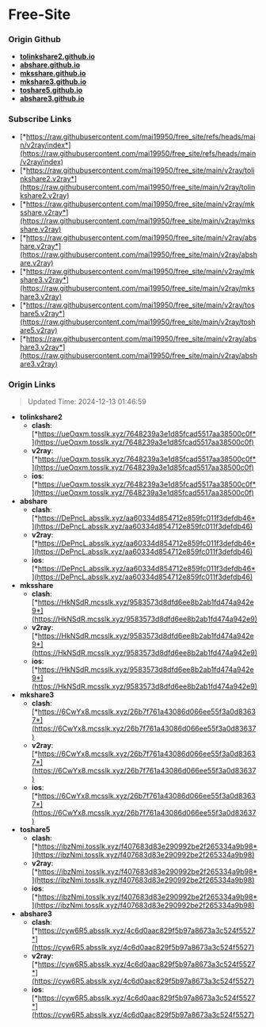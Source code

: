 # Free-Site

### Origin Github

- [**tolinkshare2.github.io**](https://github.com/tolinkshare2/tolinkshare2.github.io)
- [**abshare.github.io**](https://github.com/abshare/abshare.github.io)
- [**mksshare.github.io**](https://github.com/mksshare/mksshare.github.io)
- [**mkshare3.github.io**](https://github.com/mkshare3/mkshare3.github.io)
- [**toshare5.github.io**](https://github.com/toshare5/toshare5.github.io)
- [**abshare3.github.io**](https://github.com/abshare3/abshare3.github.io)

### Subscribe Links

- [*https://raw.githubusercontent.com/mai19950/free_site/refs/heads/main/v2ray/index*](https://raw.githubusercontent.com/mai19950/free_site/refs/heads/main/v2ray/index)
- [*https://raw.githubusercontent.com/mai19950/free_site/main/v2ray/tolinkshare2.v2ray*](https://raw.githubusercontent.com/mai19950/free_site/main/v2ray/tolinkshare2.v2ray)
- [*https://raw.githubusercontent.com/mai19950/free_site/main/v2ray/mksshare.v2ray*](https://raw.githubusercontent.com/mai19950/free_site/main/v2ray/mksshare.v2ray)
- [*https://raw.githubusercontent.com/mai19950/free_site/main/v2ray/abshare.v2ray*](https://raw.githubusercontent.com/mai19950/free_site/main/v2ray/abshare.v2ray)
- [*https://raw.githubusercontent.com/mai19950/free_site/main/v2ray/mkshare3.v2ray*](https://raw.githubusercontent.com/mai19950/free_site/main/v2ray/mkshare3.v2ray)
- [*https://raw.githubusercontent.com/mai19950/free_site/main/v2ray/toshare5.v2ray*](https://raw.githubusercontent.com/mai19950/free_site/main/v2ray/toshare5.v2ray)
- [*https://raw.githubusercontent.com/mai19950/free_site/main/v2ray/abshare3.v2ray*](https://raw.githubusercontent.com/mai19950/free_site/main/v2ray/abshare3.v2ray)

### Origin Links

> Updated Time: 2024-12-13 01:46:59

- **tolinkshare2**
  - **clash**: [*https://ueOqxm.tosslk.xyz/7648239a3e1d85fcad5517aa38500c0f*](https://ueOqxm.tosslk.xyz/7648239a3e1d85fcad5517aa38500c0f)
  - **v2ray**: [*https://ueOqxm.tosslk.xyz/7648239a3e1d85fcad5517aa38500c0f*](https://ueOqxm.tosslk.xyz/7648239a3e1d85fcad5517aa38500c0f)
  - **ios**: [*https://ueOqxm.tosslk.xyz/7648239a3e1d85fcad5517aa38500c0f*](https://ueOqxm.tosslk.xyz/7648239a3e1d85fcad5517aa38500c0f)
- **abshare**
  - **clash**: [*https://DePncL.absslk.xyz/aa60334d854712e859fc011f3defdb46*](https://DePncL.absslk.xyz/aa60334d854712e859fc011f3defdb46)
  - **v2ray**: [*https://DePncL.absslk.xyz/aa60334d854712e859fc011f3defdb46*](https://DePncL.absslk.xyz/aa60334d854712e859fc011f3defdb46)
  - **ios**: [*https://DePncL.absslk.xyz/aa60334d854712e859fc011f3defdb46*](https://DePncL.absslk.xyz/aa60334d854712e859fc011f3defdb46)
- **mksshare**
  - **clash**: [*https://HkNSdR.mcsslk.xyz/9583573d8dfd6ee8b2ab1fd474a942e9*](https://HkNSdR.mcsslk.xyz/9583573d8dfd6ee8b2ab1fd474a942e9)
  - **v2ray**: [*https://HkNSdR.mcsslk.xyz/9583573d8dfd6ee8b2ab1fd474a942e9*](https://HkNSdR.mcsslk.xyz/9583573d8dfd6ee8b2ab1fd474a942e9)
  - **ios**: [*https://HkNSdR.mcsslk.xyz/9583573d8dfd6ee8b2ab1fd474a942e9*](https://HkNSdR.mcsslk.xyz/9583573d8dfd6ee8b2ab1fd474a942e9)
- **mkshare3**
  - **clash**: [*https://6CwYx8.mcsslk.xyz/26b7f761a43086d066ee55f3a0d83637*](https://6CwYx8.mcsslk.xyz/26b7f761a43086d066ee55f3a0d83637)
  - **v2ray**: [*https://6CwYx8.mcsslk.xyz/26b7f761a43086d066ee55f3a0d83637*](https://6CwYx8.mcsslk.xyz/26b7f761a43086d066ee55f3a0d83637)
  - **ios**: [*https://6CwYx8.mcsslk.xyz/26b7f761a43086d066ee55f3a0d83637*](https://6CwYx8.mcsslk.xyz/26b7f761a43086d066ee55f3a0d83637)
- **toshare5**
  - **clash**: [*https://ibzNmi.tosslk.xyz/f407683d83e290992be2f265334a9b98*](https://ibzNmi.tosslk.xyz/f407683d83e290992be2f265334a9b98)
  - **v2ray**: [*https://ibzNmi.tosslk.xyz/f407683d83e290992be2f265334a9b98*](https://ibzNmi.tosslk.xyz/f407683d83e290992be2f265334a9b98)
  - **ios**: [*https://ibzNmi.tosslk.xyz/f407683d83e290992be2f265334a9b98*](https://ibzNmi.tosslk.xyz/f407683d83e290992be2f265334a9b98)
- **abshare3**
  - **clash**: [*https://cyw6R5.absslk.xyz/4c6d0aac829f5b97a8673a3c524f5527*](https://cyw6R5.absslk.xyz/4c6d0aac829f5b97a8673a3c524f5527)
  - **v2ray**: [*https://cyw6R5.absslk.xyz/4c6d0aac829f5b97a8673a3c524f5527*](https://cyw6R5.absslk.xyz/4c6d0aac829f5b97a8673a3c524f5527)
  - **ios**: [*https://cyw6R5.absslk.xyz/4c6d0aac829f5b97a8673a3c524f5527*](https://cyw6R5.absslk.xyz/4c6d0aac829f5b97a8673a3c524f5527)
